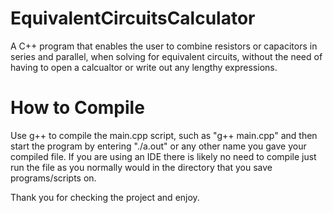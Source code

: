 <h1> EquivalentCircuitsCalculator </h1>
A C++ program that enables the user to combine resistors or capacitors in series and parallel, when solving for equivalent circuits, without the need of having to open a calcualtor or write out any lengthy expressions. 

# How to Compile
Use g++ to compile the main.cpp script, such as "g++ main.cpp" and then start the program by entering "./a.out" or any other name you gave your compiled file.
If you are using an IDE there is likely no need to compile just run the file as you normally would in the directory that you save programs/scripts on.

Thank you for checking the project and enjoy. 
